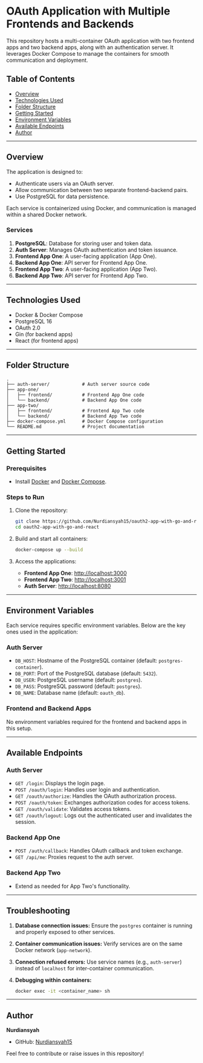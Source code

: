 # OAuth Application with Multiple Frontends and Backends

This repository hosts a multi-container OAuth application with two frontend apps and two backend apps, along with an authentication server. It leverages Docker Compose to manage the containers for smooth communication and deployment.

## Table of Contents
- [Overview](#overview)
- [Technologies Used](#technologies-used)
- [Folder Structure](#folder-structure)
- [Getting Started](#getting-started)
- [Environment Variables](#environment-variables)
- [Available Endpoints](#available-endpoints)
- [Author](#author)

---

## Overview

The application is designed to:
- Authenticate users via an OAuth server.
- Allow communication between two separate frontend-backend pairs.
- Use PostgreSQL for data persistence.

Each service is containerized using Docker, and communication is managed within a shared Docker network.

### Services

1. **PostgreSQL**: Database for storing user and token data.
2. **Auth Server**: Manages OAuth authentication and token issuance.
3. **Frontend App One**: A user-facing application (App One).
4. **Backend App One**: API server for Frontend App One.
5. **Frontend App Two**: A user-facing application (App Two).
6. **Backend App Two**: API server for Frontend App Two.

---

## Technologies Used

- Docker & Docker Compose
- PostgreSQL 16
- OAuth 2.0
- Gin (for backend apps)
- React (for frontend apps)

---

## Folder Structure

```plaintext
.
├── auth-server/            # Auth server source code
├── app-one/
│   ├── frontend/           # Frontend App One code
│   └── backend/            # Backend App One code
├── app-two/
│   ├── frontend/           # Frontend App Two code
│   └── backend/            # Backend App Two code
├── docker-compose.yml      # Docker Compose configuration
└── README.md               # Project documentation
```

---

## Getting Started

### Prerequisites

- Install [Docker](https://www.docker.com/) and [Docker Compose](https://docs.docker.com/compose/).

### Steps to Run

1. Clone the repository:
   ```bash
   git clone https://github.com/Nurdiansyah15/oauth2-app-with-go-and-react.git
   cd oauth2-app-with-go-and-react
   ```

2. Build and start all containers:
   ```bash
   docker-compose up --build
   ```

3. Access the applications:
   - **Frontend App One**: [http://localhost:3000](http://localhost:3000)
   - **Frontend App Two**: [http://localhost:3001](http://localhost:3001)
   - **Auth Server**: [http://localhost:8080](http://localhost:8080)

---

## Environment Variables

Each service requires specific environment variables. Below are the key ones used in the application:

### Auth Server
- `DB_HOST`: Hostname of the PostgreSQL container (default: `postgres-container`).
- `DB_PORT`: Port of the PostgreSQL database (default: `5432`).
- `DB_USER`: PostgreSQL username (default: `postgres`).
- `DB_PASS`: PostgreSQL password (default: `postgres`).
- `DB_NAME`: Database name (default: `oauth_db`).

### Frontend and Backend Apps
No environment variables required for the frontend and backend apps in this setup.

---

## Available Endpoints

### Auth Server
- `GET /login`: Displays the login page.
- `POST /oauth/login`: Handles user login and authentication.
- `GET /oauth/authorize`: Handles the OAuth authorization process.
- `POST /oauth/token`: Exchanges authorization codes for access tokens.
- `GET /oauth/validate`: Validates access tokens.
- `GET /oauth/logout`: Logs out the authenticated user and invalidates the session.

### Backend App One
- `POST /auth/callback`: Handles OAuth callback and token exchange.
- `GET /api/me`: Proxies request to the auth server.

### Backend App Two
- Extend as needed for App Two's functionality.

---

## Troubleshooting

1. **Database connection issues:**
   Ensure the `postgres` container is running and properly exposed to other services.

2. **Container communication issues:**
   Verify services are on the same Docker network (`app-network`).

3. **Connection refused errors:**
   Use service names (e.g., `auth-server`) instead of `localhost` for inter-container communication.

4. **Debugging within containers:**
   ```bash
   docker exec -it <container_name> sh
   ```

---

## Author

**Nurdiansyah**  
- GitHub: [Nurdiansyah15](https://github.com/Nurdiansyah15)  

Feel free to contribute or raise issues in this repository!
